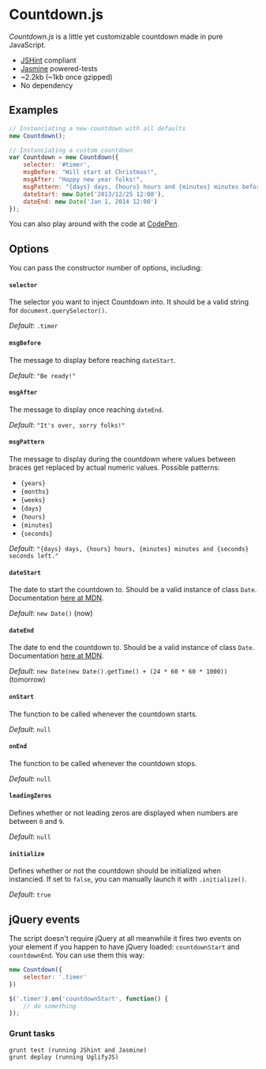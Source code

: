 Countdown.js
============

*Countdown.js* is a little yet customizable countdown made in pure JavaScript.

* [JSHint](http://www.jshint.com/) compliant
* [Jasmine](http://pivotal.github.io/jasmine/) powered-tests
* ~2.2kb (~1kb once gzipped)
* No dependency

## Examples

```javascript
// Instanciating a new countdown with all defaults
new Countdown();

// Instanciating a custom countdown
var Countdown = new Countdown({
    selector: '#timer',
    msgBefore: "Will start at Christmas!",
    msgAfter: "Happy new year folks!",
    msgPattern: "{days} days, {hours} hours and {minutes} minutes before new year!",
    dateStart: new Date('2013/12/25 12:00'),
    dateEnd: new Date('Jan 1, 2014 12:00')
});
```

You can also play around with the code at [CodePen](http://codepen.io/HugoGiraudel/pen/vCyJq).

## Options

You can pass the constructor number of options, including:

#### `selector`

The selector you want to inject Countdown into. It should be a valid string for `document.querySelector()`.

*Default*: `.timer`

#### `msgBefore`

The message to display before reaching `dateStart`.

*Default*: `"Be ready!"`

#### `msgAfter`

The message to display once reaching `dateEnd`.

*Default*: `"It's over, sorry folks!"`

#### `msgPattern`

The message to display during the countdown where values between braces get replaced by actual numeric values.
Possible patterns:

* `{years}`
* `{months}`
* `{weeks}`
* `{days}`
* `{hours}`
* `{minutes}`
* `{seconds}`

*Default*: `"{days} days, {hours} hours, {minutes} minutes and {seconds} seconds left."`

#### `dateStart`

The date to start the countdown to. Should be a valid instance of class `Date`. Documentation [here at MDN](https://developer.mozilla.org/en-US/docs/Web/JavaScript/Reference/Global_Objects/Date).

*Default*: `new Date()` (now)

#### `dateEnd`

The date to end the countdown to. Should be a valid instance of class `Date`. Documentation [here at MDN](https://developer.mozilla.org/en-US/docs/Web/JavaScript/Reference/Global_Objects/Date).

*Default*: `new Date(new Date().getTime() + (24 * 60 * 60 * 1000))` (tomorrow)

#### `onStart`

The function to be called whenever the countdown starts.

*Default*: `null`

#### `onEnd`

The function to be called whenever the countdown stops.

*Default*: `null`

#### `leadingZeros`

Defines whether or not leading zeros are displayed when numbers are between `0` and `9`.

*Default*: `null`

#### `initialize`

Defines whether or not the countdown should be initialized when instancied. If set to `false`, you can manually launch it with `.initialize()`.

*Default*: `true`

## jQuery events

The script doesn't require jQuery at all meanwhile it fires two events on your element if you happen to have jQuery loaded: `countdownStart` and `countdownEnd`. You can use them this way:

``` javascript
new Countdown({
    selector: '.timer'
})

$('.timer').on('countdownStart', function() {
    // do something
});
```

### Grunt tasks

```
grunt test (running JShint and Jasmine)
grunt deploy (running UglifyJS)
```